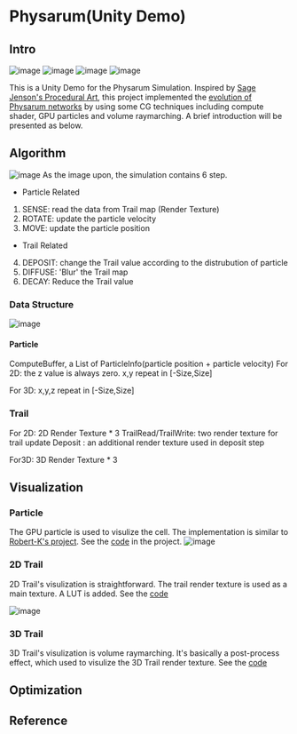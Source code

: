 # Physarum(Unity Demo)
## Intro
![image](https://github.com/AtwoodDeng/Physarum/blob/master/Demo/DemoCircle.png "Evolution from a circle")
![image](https://github.com/AtwoodDeng/Physarum/blob/master/Demo/3D_Demo2.JPG "Evolution from a 3D Sphere")
![image](https://github.com/AtwoodDeng/Physarum/blob/master/Demo/StaryNightDemo2.gif.gif "Evolution from Stary Night")
![image](https://github.com/AtwoodDeng/Physarum/blob/master/Demo/MonaLisaDemo.gif "Evolution from Mona Lisa")

This is a Unity Demo for the Physarum Simulation. Inspired by [Sage Jenson's Procedural Art](https://sagejenson.com/physarum), this project implemented the [evolution of Physarum networks](http://eprints.uwe.ac.uk/15260/1/artl.2010.16.2.pdf) by using some CG techniques including compute shader, GPU particles and volume raymarching. A brief introduction will be presented as below.

## Algorithm
![image](https://github.com/AtwoodDeng/Physarum/blob/master/Demo/EvolutionStep.jpg "Evolution Step")
As the image upon, the simulation contains 6 step.

* Particle Related
1. SENSE: read the data from Trail map (Render Texture)
2. ROTATE: update the particle velocity
3. MOVE: update the particle position
* Trail Related
4. DEPOSIT: change the Trail value according to the distrubution of particle
5. DIFFUSE: 'Blur' the Trail map
6. DECAY: Reduce the Trail value 

### Data Structure
![image](https://github.com/AtwoodDeng/Physarum/blob/master/Demo/DataStrucure.jpg "Data Structure")

#### Particle 
ComputeBuffer, a List of ParticleInfo(particle position + particle velocity)
For 2D:
the z value is always zero. x,y repeat in [-Size,Size]

For 3D:
x,y,z repeat in [-Size,Size]
### Trail
For 2D:
2D Render Texture * 3
TrailRead/TrailWrite: two render texture for trail update 
Deposit : an additional render texture used in deposit step

For3D:
3D Render Texture * 3 

## Visualization

### Particle
The GPU particle is used to visulize the cell. The implementation is similar to [Robert-K's project](https://github.com/Robert-K/gpu-particles/blob/master/README.md). See the [code](https://github.com/AtwoodDeng/Physarum/blob/master/Assets/AtPhysarum/Shader/BillboardParticles.shader) in the project.
![image](https://github.com/AtwoodDeng/Physarum/blob/master/Demo/SimpleMove.gif.gif "Simple Move")

### 2D Trail
2D Trail's visulization is straightforward. The trail render texture is used as a main texture. A LUT is added. See the [code](https://github.com/AtwoodDeng/Physarum/blob/master/Assets/AtPhysarum/Shader/VisualizeTrail.shader)

![image](https://github.com/AtwoodDeng/Physarum/blob/master/Demo/LUT.jpg "Simple Move")

### 3D Trail
3D Trail's visulization is volume raymarching. It's basically a post-process effect, which used to visulize the 3D Trail render texture. See the [code](https://github.com/AtwoodDeng/Physarum/blob/master/Assets/AtPhysarum/AtPhysarum3D/Shader/VolumeShader.shader)

## Optimization

## Reference
